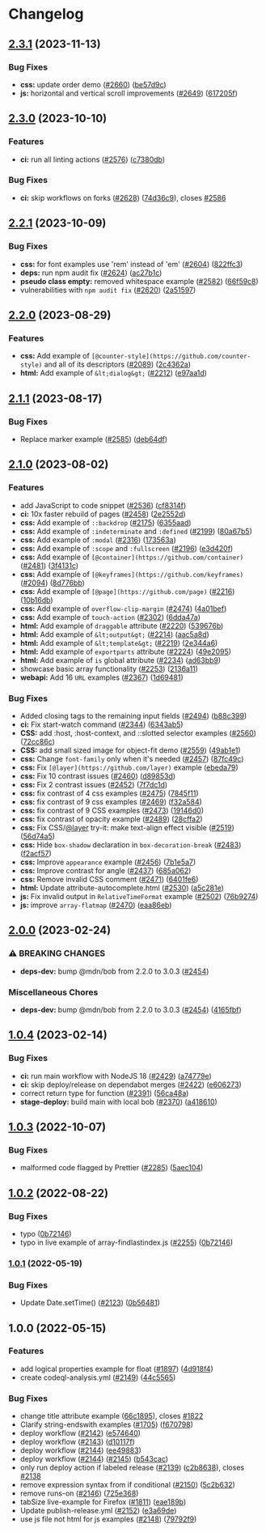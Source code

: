 # Changelog

## [2.3.1](https://github.com/mdn/interactive-examples/compare/v2.3.0...v2.3.1) (2023-11-13)


### Bug Fixes

* **css:** update order demo ([#2660](https://github.com/mdn/interactive-examples/issues/2660)) ([be57d9c](https://github.com/mdn/interactive-examples/commit/be57d9ca0404152e7d3b15213b4878e1f12f7d8e))
* **js:** horizontal and vertical scroll improvements ([#2649](https://github.com/mdn/interactive-examples/issues/2649)) ([617205f](https://github.com/mdn/interactive-examples/commit/617205f412c9a80f81cc1fc83b24aabb232f06e0))

## [2.3.0](https://github.com/mdn/interactive-examples/compare/v2.2.1...v2.3.0) (2023-10-10)


### Features

* **ci:** run all linting actions ([#2576](https://github.com/mdn/interactive-examples/issues/2576)) ([c7380db](https://github.com/mdn/interactive-examples/commit/c7380dbd8ed15f0d17710246402beb3e28cceb25))


### Bug Fixes

* **ci:** skip workflows on forks ([#2628](https://github.com/mdn/interactive-examples/issues/2628)) ([74d36c9](https://github.com/mdn/interactive-examples/commit/74d36c96bf49e98e8f09674e90db6c1c9f3a8559)), closes [#2586](https://github.com/mdn/interactive-examples/issues/2586)

## [2.2.1](https://github.com/mdn/interactive-examples/compare/v2.2.0...v2.2.1) (2023-10-09)


### Bug Fixes

* **css:** for font examples use 'rem' instead of 'em' ([#2604](https://github.com/mdn/interactive-examples/issues/2604)) ([822ffc3](https://github.com/mdn/interactive-examples/commit/822ffc311ae370991cb1ac94e8d8da24a90b6e75))
* **deps:** run npm audit fix ([#2624](https://github.com/mdn/interactive-examples/issues/2624)) ([ac27b1c](https://github.com/mdn/interactive-examples/commit/ac27b1c3f3a593254cc37057cb33fca867cd4b3c))
* **pseudo class empty:** removed whitespace example ([#2582](https://github.com/mdn/interactive-examples/issues/2582)) ([66f59c8](https://github.com/mdn/interactive-examples/commit/66f59c8cd6e50af3c321039eabfc3722f1a65979))
* vulnerabilities with `npm audit fix` ([#2620](https://github.com/mdn/interactive-examples/issues/2620)) ([2a51597](https://github.com/mdn/interactive-examples/commit/2a515974ac2bca0685784228a341556f1c6d18d8))

## [2.2.0](https://github.com/mdn/interactive-examples/compare/v2.1.1...v2.2.0) (2023-08-29)


### Features

* **css:** Add example of `[@counter-style](https://github.com/counter-style)` and all of its descriptors ([#2089](https://github.com/mdn/interactive-examples/issues/2089)) ([2c4362a](https://github.com/mdn/interactive-examples/commit/2c4362ab85cfa3f8100dd25235f84a21d8021300))
* **html:** Add example of `&lt;dialog&gt;` ([#2212](https://github.com/mdn/interactive-examples/issues/2212)) ([e97aa1d](https://github.com/mdn/interactive-examples/commit/e97aa1d340a2d6cfdbf9badf3329f141b9b94b90))

## [2.1.1](https://github.com/mdn/interactive-examples/compare/v2.1.0...v2.1.1) (2023-08-17)


### Bug Fixes

* Replace marker example ([#2585](https://github.com/mdn/interactive-examples/issues/2585)) ([deb64df](https://github.com/mdn/interactive-examples/commit/deb64df3ff4e07bbd21c65bd78f83fa899068e03))

## [2.1.0](https://github.com/mdn/interactive-examples/compare/v2.0.0...v2.1.0) (2023-08-02)


### Features

* add JavaScript to code snippet ([#2536](https://github.com/mdn/interactive-examples/issues/2536)) ([cf8314f](https://github.com/mdn/interactive-examples/commit/cf8314f2abde59a77f03bcb2d86ae6372bcf3513))
* **ci:** 10x faster rebuild of pages ([#2458](https://github.com/mdn/interactive-examples/issues/2458)) ([2e2552d](https://github.com/mdn/interactive-examples/commit/2e2552da3399076287033e6fd7c973157fa4bf05))
* **css:** Add example of `::backdrop` ([#2175](https://github.com/mdn/interactive-examples/issues/2175)) ([6355aad](https://github.com/mdn/interactive-examples/commit/6355aadd65baf32ccdeaab1e60742569a84a550e))
* **css:** Add example of `:indeterminate` and `:defined` ([#2199](https://github.com/mdn/interactive-examples/issues/2199)) ([80a67b5](https://github.com/mdn/interactive-examples/commit/80a67b5d256068d7eb9e70cb13d37faf3699e616))
* **css:** Add example of `:modal` ([#2316](https://github.com/mdn/interactive-examples/issues/2316)) ([173563a](https://github.com/mdn/interactive-examples/commit/173563a31af80bfe9ac989f2420afa8eab2b6f4d))
* **css:** Add example of `:scope` and `:fullscreen` ([#2196](https://github.com/mdn/interactive-examples/issues/2196)) ([e3d420f](https://github.com/mdn/interactive-examples/commit/e3d420fb09d449645f72c55d6570f9ab53e41910))
* **css:** Add example of `[@container](https://github.com/container)` ([#2481](https://github.com/mdn/interactive-examples/issues/2481)) ([3f4131c](https://github.com/mdn/interactive-examples/commit/3f4131cb08160c716b1b31ccff4a8111e4dd2b76))
* **css:** Add example of `[@keyframes](https://github.com/keyframes)` ([#2094](https://github.com/mdn/interactive-examples/issues/2094)) ([8d776bb](https://github.com/mdn/interactive-examples/commit/8d776bb56aae14b7d174843c50032a56af76d1bf))
* **css:** Add example of `[@page](https://github.com/page)` ([#2216](https://github.com/mdn/interactive-examples/issues/2216)) ([10b16db](https://github.com/mdn/interactive-examples/commit/10b16dba22925a1fe16267d10b4ee91be6443801))
* **css:** Add example of `overflow-clip-margin` ([#2474](https://github.com/mdn/interactive-examples/issues/2474)) ([4a01bef](https://github.com/mdn/interactive-examples/commit/4a01beff68ec0223c74dc9acbd276f4b69bbda84))
* **css:** Add example of `touch-action` ([#2302](https://github.com/mdn/interactive-examples/issues/2302)) ([6dda47a](https://github.com/mdn/interactive-examples/commit/6dda47ae6770f2549bb8dba342f462612d93e2a3))
* **html:** Add example of  `draggable` attribute ([#2220](https://github.com/mdn/interactive-examples/issues/2220)) ([539676b](https://github.com/mdn/interactive-examples/commit/539676be0d0d55ef2049b4c8ffcda201bbb50b0a))
* **html:** Add example of `&lt;output&gt;` ([#2214](https://github.com/mdn/interactive-examples/issues/2214)) ([aac5a8d](https://github.com/mdn/interactive-examples/commit/aac5a8da5f6412db5be6480b18b5cb978fde0aa2))
* **html:** Add example of `&lt;template&gt;` ([#2219](https://github.com/mdn/interactive-examples/issues/2219)) ([2e344a6](https://github.com/mdn/interactive-examples/commit/2e344a608cb4e05889e702f03777aba70aeac437))
* **html:** Add example of `exportparts` attribute ([#2224](https://github.com/mdn/interactive-examples/issues/2224)) ([49e2095](https://github.com/mdn/interactive-examples/commit/49e2095dc201465a966fdd98f49a487c71e982dc))
* **html:** Add example of `is` global attribute ([#2234](https://github.com/mdn/interactive-examples/issues/2234)) ([ad63bb9](https://github.com/mdn/interactive-examples/commit/ad63bb9825abce77a79f7ab122b5cad483ad71a6))
* showcase basic array functionality ([#2253](https://github.com/mdn/interactive-examples/issues/2253)) ([2136a11](https://github.com/mdn/interactive-examples/commit/2136a11d93da6f28b976201a8d26b55763053f28))
* **webapi:** Add 16 `URL` examples ([#2367](https://github.com/mdn/interactive-examples/issues/2367)) ([1d69481](https://github.com/mdn/interactive-examples/commit/1d69481229781284b699d4e7ea118b8dae218939))


### Bug Fixes

* Added closing tags to the remaining input fields ([#2494](https://github.com/mdn/interactive-examples/issues/2494)) ([b88c399](https://github.com/mdn/interactive-examples/commit/b88c3991c20ae869c430717ba82b7dce3cab0def))
* **ci:** Fix start-watch command ([#2344](https://github.com/mdn/interactive-examples/issues/2344)) ([6343ab5](https://github.com/mdn/interactive-examples/commit/6343ab5d7c640e00b5405c48dbc50829eef469c6))
* **CSS:** add :host, :host-context, and ::slotted selector examples ([#2560](https://github.com/mdn/interactive-examples/issues/2560)) ([72cc86c](https://github.com/mdn/interactive-examples/commit/72cc86c5e1e61b41def33dc42e031f07f4d662c6))
* **CSS:** add small sized image for object-fit demo ([#2559](https://github.com/mdn/interactive-examples/issues/2559)) ([49ab1e1](https://github.com/mdn/interactive-examples/commit/49ab1e12cf381e93eff91045c22118ec4fb165a5))
* **css:** Change `font-family` only when it's needed ([#2457](https://github.com/mdn/interactive-examples/issues/2457)) ([87fc49c](https://github.com/mdn/interactive-examples/commit/87fc49cc02acc0a710805ed4661159287a775943))
* **css:** Fix `[@layer](https://github.com/layer)` example ([ebeda79](https://github.com/mdn/interactive-examples/commit/ebeda79b21d5345a7d72bb9807332e37577d32ed))
* **css:** Fix 10 contrast issues ([#2460](https://github.com/mdn/interactive-examples/issues/2460)) ([d89853d](https://github.com/mdn/interactive-examples/commit/d89853d24437ea2f84ce398ee6fe9401afdddee5))
* **css:** Fix 2 contrast issues ([#2452](https://github.com/mdn/interactive-examples/issues/2452)) ([7f7dc1d](https://github.com/mdn/interactive-examples/commit/7f7dc1d3bb9528520fa305d1c1ecb381216fc3af))
* **css:** fix contrast of 4 css examples ([#2475](https://github.com/mdn/interactive-examples/issues/2475)) ([7845f11](https://github.com/mdn/interactive-examples/commit/7845f1106021ad1a430fc61e6782dae10c3de944))
* **css:** fix contrast of 9 css examples ([#2469](https://github.com/mdn/interactive-examples/issues/2469)) ([f32a584](https://github.com/mdn/interactive-examples/commit/f32a584cb847b5454270afc94d906de25080bedd))
* **css:** fix contrast of 9 CSS examples ([#2473](https://github.com/mdn/interactive-examples/issues/2473)) ([19146d0](https://github.com/mdn/interactive-examples/commit/19146d02efe6056c04ba9bfce8aa3deda99621af))
* **css:** fix contrast of opacity example ([#2489](https://github.com/mdn/interactive-examples/issues/2489)) ([28cffa2](https://github.com/mdn/interactive-examples/commit/28cffa2e309de0fa8311c7b3cbc37ff4c1d31c76))
* **css:** Fix CSS/[@layer](https://github.com/layer) try-it: make text-align effect visible ([#2519](https://github.com/mdn/interactive-examples/issues/2519)) ([56d74a5](https://github.com/mdn/interactive-examples/commit/56d74a59672885922e21db76123ae23ff916ab22))
* **css:** Hide `box-shadow` declaration in `box-decoration-break` ([#2483](https://github.com/mdn/interactive-examples/issues/2483)) ([f2acf57](https://github.com/mdn/interactive-examples/commit/f2acf5754fc78d8cfea0e073445976d0b187d3a7))
* **css:** Improve `appearance` example ([#2456](https://github.com/mdn/interactive-examples/issues/2456)) ([7b1e5a7](https://github.com/mdn/interactive-examples/commit/7b1e5a7b0d315c2bcacc3e6722720f388b30042f))
* **css:** Improve contrast for angle ([#2437](https://github.com/mdn/interactive-examples/issues/2437)) ([685a062](https://github.com/mdn/interactive-examples/commit/685a062b857da427b7ae0322b3121e9b45535f8f))
* **css:** Remove invalid CSS comment ([#2471](https://github.com/mdn/interactive-examples/issues/2471)) ([6401fe6](https://github.com/mdn/interactive-examples/commit/6401fe6dcab6d78b155ba5f34b971dfe6362e1b1))
* **html:** Update attribute-autocomplete.html ([#2530](https://github.com/mdn/interactive-examples/issues/2530)) ([a5c281e](https://github.com/mdn/interactive-examples/commit/a5c281e15b188fe105bb1d732dbf2af37c78677c))
* **js:** Fix invalid output in `RelativeTimeFormat` example ([#2502](https://github.com/mdn/interactive-examples/issues/2502)) ([76b9274](https://github.com/mdn/interactive-examples/commit/76b9274ba91252a975ff81361c62f6f50544aabe))
* **js:** improve `array-flatmap` ([#2470](https://github.com/mdn/interactive-examples/issues/2470)) ([eaa86eb](https://github.com/mdn/interactive-examples/commit/eaa86ebee4653f590c1d09c583662896f7000f6e))

## [2.0.0](https://github.com/mdn/interactive-examples/compare/v1.0.4...v2.0.0) (2023-02-24)

### ⚠ BREAKING CHANGES

- **deps-dev:** bump @mdn/bob from 2.2.0 to 3.0.3 ([#2454](https://github.com/mdn/interactive-examples/issues/2454))

### Miscellaneous Chores

- **deps-dev:** bump @mdn/bob from 2.2.0 to 3.0.3 ([#2454](https://github.com/mdn/interactive-examples/issues/2454)) ([4165fbf](https://github.com/mdn/interactive-examples/commit/4165fbf1e3c7bbbc917d77ef2c0e2db6a280fc58))

## [1.0.4](https://github.com/mdn/interactive-examples/compare/v1.0.3...v1.0.4) (2023-02-14)

### Bug Fixes

- **ci:** run main workflow with NodeJS 18 ([#2429](https://github.com/mdn/interactive-examples/issues/2429)) ([a74779e](https://github.com/mdn/interactive-examples/commit/a74779ecd2381e011405ae609fe5eaf09c36598d))
- **ci:** skip deploy/release on dependabot merges ([#2422](https://github.com/mdn/interactive-examples/issues/2422)) ([e606273](https://github.com/mdn/interactive-examples/commit/e606273bd6a182cf52962e6fc222bdf7e48d70f1))
- correct return type for function ([#2391](https://github.com/mdn/interactive-examples/issues/2391)) ([56ca48a](https://github.com/mdn/interactive-examples/commit/56ca48a7ea9d7ddd429e0fb678e4d1ee3d72c372))
- **stage-deploy:** build main with local bob ([#2370](https://github.com/mdn/interactive-examples/issues/2370)) ([a418610](https://github.com/mdn/interactive-examples/commit/a41861014c4aa618ea54976b2de27557ec52b070))

## [1.0.3](https://github.com/mdn/interactive-examples/compare/v1.0.2...v1.0.3) (2022-10-07)

### Bug Fixes

- malformed code flagged by Prettier ([#2285](https://github.com/mdn/interactive-examples/issues/2285)) ([5aec104](https://github.com/mdn/interactive-examples/commit/5aec1045155bbf6589fb261e82a84581cf45b0a2))

## [1.0.2](https://github.com/mdn/interactive-examples/compare/v1.0.1...v1.0.2) (2022-08-22)

### Bug Fixes

- typo ([0b72146](https://github.com/mdn/interactive-examples/commit/0b721460e6493cafbb240de51e98bb84d2521f5b))
- typo in live example of array-findlastindex.js ([#2255](https://github.com/mdn/interactive-examples/issues/2255)) ([0b72146](https://github.com/mdn/interactive-examples/commit/0b721460e6493cafbb240de51e98bb84d2521f5b))

### [1.0.1](https://github.com/mdn/interactive-examples/compare/v1.0.0...v1.0.1) (2022-05-19)

### Bug Fixes

- Update Date.setTime() ([#2123](https://github.com/mdn/interactive-examples/issues/2123)) ([0b56481](https://github.com/mdn/interactive-examples/commit/0b5648128f6a94e96fe964a746b320922deb4b8e))

## 1.0.0 (2022-05-15)

### Features

- add logical properties example for float ([#1897](https://github.com/mdn/interactive-examples/issues/1897)) ([4d918f4](https://github.com/mdn/interactive-examples/commit/4d918f4aa7b8cb0cd0a0e3506f9de99c97cb52d4))
- create codeql-analysis.yml ([#2149](https://github.com/mdn/interactive-examples/issues/2149)) ([44c5565](https://github.com/mdn/interactive-examples/commit/44c55650f908dc98226402074a562b2df640f6c1))

### Bug Fixes

- change title attribute example ([66c1895](https://github.com/mdn/interactive-examples/commit/66c189582fbf8dc55c30ac2e4418c6cee109a142)), closes [#1822](https://github.com/mdn/interactive-examples/issues/1822)
- Clarify string-endswith examples ([#1705](https://github.com/mdn/interactive-examples/issues/1705)) ([f670798](https://github.com/mdn/interactive-examples/commit/f670798b647f865dfbf32ddcc3da95c325c65a00))
- deploy workflow ([#2142](https://github.com/mdn/interactive-examples/issues/2142)) ([e574640](https://github.com/mdn/interactive-examples/commit/e57464069e0e5e1802fbc40329d4a2ca794e1553))
- deploy workflow ([#2143](https://github.com/mdn/interactive-examples/issues/2143)) ([d10117f](https://github.com/mdn/interactive-examples/commit/d10117f67c6f71525b52f0a19c42a1c26f22a87c))
- deploy workflow ([#2144](https://github.com/mdn/interactive-examples/issues/2144)) ([ee49883](https://github.com/mdn/interactive-examples/commit/ee49883d6de6ed4e7ddffdcdc758fdd71b51902c))
- deploy workflow ([#2144](https://github.com/mdn/interactive-examples/issues/2144)) ([#2145](https://github.com/mdn/interactive-examples/issues/2145)) ([b543cac](https://github.com/mdn/interactive-examples/commit/b543caccc4980791a436741161ea044a91a50e67))
- only run deploy action if labeled release ([#2139](https://github.com/mdn/interactive-examples/issues/2139)) ([c2b8638](https://github.com/mdn/interactive-examples/commit/c2b863819a4e940cf66db0fde7ee0b5e7119df4c)), closes [#2138](https://github.com/mdn/interactive-examples/issues/2138)
- remove expression syntax from if conditional ([#2150](https://github.com/mdn/interactive-examples/issues/2150)) ([5c2b632](https://github.com/mdn/interactive-examples/commit/5c2b6327ef1415d16333a1c2fffb729dba6edb39))
- remove runs-on ([#2146](https://github.com/mdn/interactive-examples/issues/2146)) ([725e368](https://github.com/mdn/interactive-examples/commit/725e3688af8cbdd85fcf060dce7b35c4d1b8a644))
- tabSize live-example for Firefox ([#1811](https://github.com/mdn/interactive-examples/issues/1811)) ([eae189b](https://github.com/mdn/interactive-examples/commit/eae189bc34864e088494c134570682deac053997))
- Update publish-release.yml ([#2152](https://github.com/mdn/interactive-examples/issues/2152)) ([e3a69de](https://github.com/mdn/interactive-examples/commit/e3a69dee905c71c0b2e92d2186004686ca347006))
- use js file not html for js examples ([#2148](https://github.com/mdn/interactive-examples/issues/2148)) ([79792f9](https://github.com/mdn/interactive-examples/commit/79792f9e5fdbe3b5ba606097ff843a3217cdad89))
